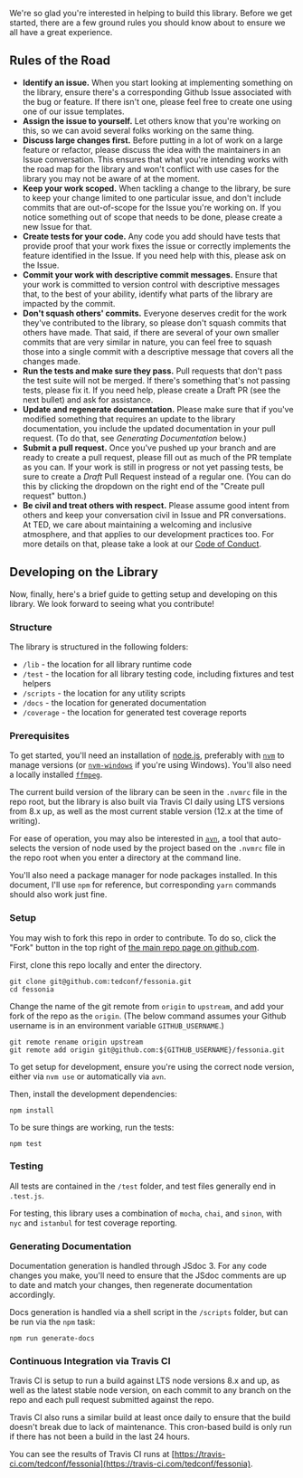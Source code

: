 We're so glad you're interested in helping to build this library. Before we get started, there are a few ground rules you should know about to ensure we all have a great experience.

## Rules of the Road

* **Identify an issue.** When you start looking at implementing something on the library, ensure there's a corresponding Github Issue associated with the bug or feature. If there isn't one, please feel free to create one using one of our issue templates.
* **Assign the issue to yourself.** Let others know that you're working on this, so we can avoid several folks working on the same thing.
* **Discuss large changes first.** Before putting in a lot of work on a large feature or refactor, please discuss the idea with the maintainers in an Issue conversation. This ensures that what you're intending works with the road map for the library and won't conflict with use cases for the library you may not be aware of at the moment.
* **Keep your work scoped.** When tackling a change to the library, be sure to keep your change limited to one particular issue, and don't include commits that are out-of-scope for the Issue you're working on. If you notice something out of scope that needs to be done, please create a new Issue for that.
* **Create tests for your code.** Any code you add should have tests that provide proof that your work fixes the issue or correctly implements the feature identified in the Issue. If you need help with this, please ask on the Issue.
* **Commit your work with descriptive commit messages.** Ensure that your work is committed to version control with descriptive messages that, to the best of your ability, identify what parts of the library are impacted by the commit.
* **Don't squash others' commits.** Everyone deserves credit for the work they've contributed to the library, so please don't squash commits that others have made. That said, if there are several of your own smaller commits that are very similar in nature, you can feel free to squash those into a single commit with a descriptive message that covers all the changes made.
* **Run the tests and make sure they pass.** Pull requests that don't pass the test suite will not be merged. If there's something that's not passing tests, please fix it. If you need help, please create a Draft PR (see the next bullet) and ask for assistance.
* **Update and regenerate documentation.** Please make sure that if you've modified something that requires an update to the library documentation, you include the updated documentation in your pull request. (To do that, see *Generating Documentation* below.)
* **Submit a pull request.** Once you've pushed up your branch and are ready to create a pull request, please fill out as much of the PR template as you can. If your work is still in progress or not yet passing tests, be sure to create a *Draft* Pull Request instead of a regular one. (You can do this by clicking the dropdown on the right end of the "Create pull request" button.)
* **Be civil and treat others with respect.** Please assume good intent from others and keep your conversation civil in Issue and PR conversations. At TED, we care about maintaining a welcoming and inclusive atmosphere, and that applies to our development practices too. For more details on that, please take a look at our [Code of Conduct](tutorial-5_code_of_conduct.html).

## Developing on the Library

Now, finally, here's a brief guide to getting setup and developing on this library. We look forward to seeing what you contribute!

### Structure

The library is structured in the following folders:

* `/lib` - the location for all library runtime code
* `/test` - the location for all library testing code, including fixtures and test helpers
* `/scripts` - the location for any utility scripts
* `/docs` - the location for generated documentation
* `/coverage` - the location for generated test coverage reports

### Prerequisites

To get started, you'll need an installation of [node.js](https://nodejs.org/), preferably with [`nvm`](https://github.com/nvm-sh/nvm) to manage versions (or [`nvm-windows`](https://github.com/coreybutler/nvm-windows) if you're using Windows). You'll also need a locally installed [`ffmpeg`](http://ffmpeg.org/).

The current build version of the library can be seen in the `.nvmrc` file in the repo root, but the library is also built via Travis CI daily using LTS versions from 8.x up, as well as the most current stable version (12.x at the time of writing).

For ease of operation, you may also be interested in [`avn`](https://github.com/wbyoung/avn), a tool that auto-selects the version of node used by the project based on the `.nvmrc` file in the repo root when you enter a directory at the command line.

You'll also need a package manager for node packages installed. In this document, I'll use `npm` for reference, but corresponding `yarn` commands should also work just fine.

### Setup

You may wish to fork this repo in order to contribute. To do so, click the "Fork" button in the top right of [the main repo page on github.com](https://github.com/tedconf/fessonia).

First, clone this repo locally and enter the directory.

```{bash}
git clone git@github.com:tedconf/fessonia.git
cd fessonia
```

Change the name of the git remote from `origin` to `upstream`, and add your fork of the repo as the `origin`. (The below command assumes your Github username is in an environment variable `GITHUB_USERNAME`.)

```{bash}
git remote rename origin upstream
git remote add origin git@github.com:${GITHUB_USERNAME}/fessonia.git
```

To get setup for development, ensure you're using the correct node version, either via `nvm use` or automatically via `avn`.

Then, install the development dependencies:

```{bash}
npm install
```

To be sure things are working, run the tests:

```{bash}
npm test
```

### Testing

All tests are contained in the `/test` folder, and test files generally end in `.test.js`.

For testing, this library uses a combination of `mocha`, `chai`, and `sinon`, with `nyc` and `istanbul` for test coverage reporting.

### Generating Documentation

Documentation generation is handled through JSdoc 3. For any code changes you make, you'll need to ensure that the JSdoc comments are up to date and match your changes, then regenerate documentation accordingly.

Docs generation is handled via a shell script in the `/scripts` folder, but can be run via the `npm` task:

```{bash}
npm run generate-docs
```

### Continuous Integration via Travis CI

Travis CI is setup to run a build against LTS node versions 8.x and up, as well as the latest stable node version, on each commit to any branch on the repo and each pull request submitted against the repo.

Travis CI also runs a similar build at least once daily to ensure that the build doesn't break due to lack of maintenance. This cron-based build is only run if there has not been a build in the last 24 hours.

You can see the results of Travis CI runs at [https://travis-ci.com/tedconf/fessonia](https://travis-ci.com/tedconf/fessonia).
